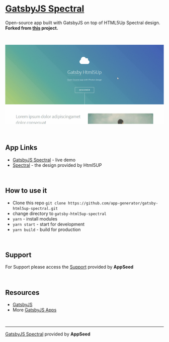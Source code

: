 # [GatsbyJS Spectral](https://appseed.us/apps/gatsbyjs/gatsby-html5up-spectral)

Open-source app built with GatsbyJS on top of HTML5Up Spectral design. 
**Forked from [this](https://github.com/anubhavsrivastava/gatsby-starter-spectral) project.**

<br />

![GatsbyJS Photon - Gif animated intro.](https://github.com/app-generator/static/blob/master/products/gatsby-html5up-photon-intro.gif?raw=true)

<br />

## App Links

- [GatsbyJS Spectral](https://gatsby-html5up-spectral.appseed.us) - live demo
- [Spectral](https://html5up.net/spectral) - the design provided by Html5UP 

<br />

## How to use it
- Clone this repo `git clone https://github.com/app-generator/gatsby-html5up-spectral.git`
- change directory to `gatsby-html5up-spectral`
- `yarn` - install modules
- `yarn start` - start for development
- `yarn build` - build for production

<br />

## Support

For Support please access the [Support](https://appseed.us/support) provided by **AppSeed** 

<br />

## Resources
 
 - [GatsbyJS](https://www.gatsbyjs.org/)
 - More [GatsbyJS Apps](https://appseed.us/apps/gatsbyjs)

<br />

---
[GatsbyJS Spectral](https://appseed.us/apps/gatsbyjs/gatsby-html5up-spectral) provided by **AppSeed**
